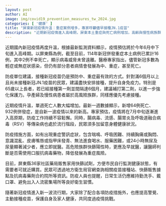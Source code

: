 ```yaml
---
layout: post
author: AI
image: img/covid19_prevention_measures_tw_2024.jpg
categories: [ '健康' ]
title: "屏東新冠疫情升溫：重症案例增多，專家呼籲儘早接種JN.1疫苗"
description: "近期新冠疫情進入高峰期，屏東本土重症與死亡病例增加，高齡與慢性病族群風險攀升。專家建議儘速接種JN.1疫苗，強化保護力。防疫單位同步呼籲民眾留意重症警訊，出現症狀應及時就醫。全縣社區藥局販售快篩，衛生局官網可查疫苗及抗病毒藥物據點。建議維持良好衛生習慣，共同應對多重傳染病威脅。"
---
```

近期國內新冠疫情再度升溫，根據最新監測資料顯示，疫情預估將於今年6月中下旬進入高峰期。以屏東縣為例，截至目前，114年新冠併發重症本土病例已累計16例，其中2例不幸死亡，顯示病毒威脅未曾遠離。醫療專家指出，儘管新冠多數為輕症或無症狀感染，但仍有部分患者病情會發展為中、重症，甚至死亡。

防疫單位建議，接種新冠疫苗仍是預防中、重症最有效的方式。針對滿6個月以上且尚未接種新冠JN.1疫苗的民眾，建議盡快安排接種，提升自身免疫力。特別是65歲以上長者，若已經接種第一劑並間隔達6個月，建議補打第二劑，以進一步強化保護力。孕產婦及慢性病患者屬於高風險族群，同樣應優先考慮接種。

近期疫情升溫，單週死亡人數大幅增加。最新一週數據顯示，新增64例死亡、932例併發症，是自新一波疫情以來的新高。專家預估，疫情將在7月中旬逐漸進入高原期，防疫工作持續不容鬆懈。同時，腸病毒、流感、腸胃炎及呼吸道融合病毒（RSV）等傳染病也處於流行階段，民眾須多加留意身體健康狀況。

防疫措施方面，如有出現重症警訊症狀，包含喘鳴、呼吸困難、持續胸痛或胸悶、意識混亂、皮膚嘴唇或指甲床發青、無法進食喝水、服藥困難，或24小時無尿及尿量顯著減少者，應立即就醫。高危險族群快篩陽性時，更應及早就醫，讓醫師判斷是否需使用口服抗病毒藥物，降低發展為重症風險。

目前，屏東縣36家社區藥局販售家用快篩試劑，方便市民自行監測健康狀態，有需要者可就近購買。民眾可透過地方衛生局官網查詢相關疫苗接種站、快篩販售據點及抗病毒藥劑合約院所等資訊。防疫人員也提醒，日常生活仍應維持勤洗手、戴口罩、避免出入人流密集場所等良好衛生習慣。

隨著新冠疫情進入新一波流行期，大家除了配合各項防疫措施外，也應提高警覺、主動接種疫苗，保護自身及家人健康，共同度過疫情挑戰。